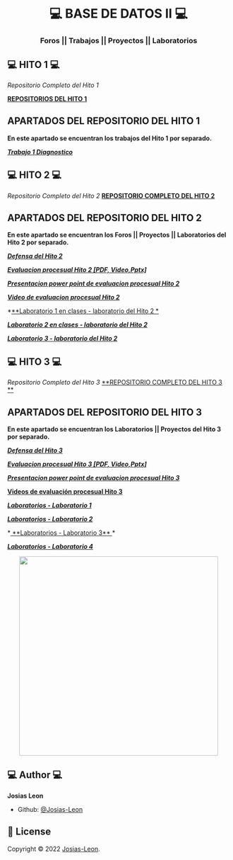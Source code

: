 <h1 align="center"> 💻​ BASE DE DATOS II 💻</h1>
<h3 align="center">Foros || Trabajos || Proyectos || Laboratorios </h3>

## 💻 HITO 1 💻

*Repositorio Completo del Hito 1*

<A href="https://github.com/JosiAlv/EstructuraDeDatos/tree/main/HITO1"> **REPOSITORIOS DEL HITO 1**  </A>


## APARTADOS DEL REPOSITORIO DEL HITO 1

**En este apartado se encuentran los trabajos del Hito 1 por separado.**


*<A href="https://github.com/JosiAlv/EstructuraDeDatos/tree/main/HITO1/Ejercicio_1"> **Trabajo 1  Diagnostico** </A>*
## 💻 HITO 2 💻

*Repositorio Completo del Hito 2*
<A href="https://github.com/JosiAlv/EstructuraDeDatos/tree/main/HITO2">  **REPOSITORIO COMPLETO DEL HITO 2**  </A>

## APARTADOS DEL REPOSITORIO DEL HITO 2

**En este apartado se encuentran los Foros || Proyectos || Laboratorios del Hito 2 por separado.**

*<A href="https://github.com/JosiAlv/EstructuraDeDatos/tree/main/HITO2/H2DEFENSA">**Defensa del Hito 2**</A>*

*<A href="https://github.com/JosiAlv/EstructuraDeDatos/tree/main/HITO2/PROCESUAL"> **Evaluacion procesual Hito 2 [PDF, Video,Pptx]**</A>*

*<A href="https://github.com/JosiAlv/EstructuraDeDatos/blob/main/HITO2/PROCESUAL/EVALUACION%20PROCESUAL%20H2.pptx">**Presentacion power point  de evaluacion procesual Hito 2**</A>*

*<A href="https://drive.google.com/file/d/1T0H0NV0d_BMNT4HY-S62PdkowpL3BULM/view?usp=sharing
">**Video de evaluacion procesual Hito 2**</A>*
</p>

*<A href="https://github.com/JosiAlv/EstructuraDeDatos/tree/main/HITO2/Lab1/Campeonato/Clases">**Laboratorio 1 en clases - laboratorio del Hito 2  **</A>*

*<A href="https://github.com/JosiAlv/EstructuraDeDatos/tree/main/HITO2/Lab2/Campeonato/Clases">**Laboratorio 2  en clases - laboratorio del Hito 2**</A>*

*<A href="https://github.com/JosiAlv/EstructuraDeDatos/tree/main/HITO2/Lab3/Campeonato/Clases">**Laboratorio 3  - laboratorio del Hito 2**</A>*




##  💻 HITO 3 💻

*Repositorio Completo del Hito 3*
<A href="https://github.com/JosiAlv/EstructuraDeDatos/tree/main/Hito3">  **REPOSITORIO COMPLETO DEL HITO 3 **  </A>

## APARTADOS DEL REPOSITORIO DEL HITO 3

**En este apartado se encuentran los Laboratorios || Proyectos del Hito 3 por separado.**

*<A href="https://github.com/JosiAlv/EstructuraDeDatos/tree/main/Hito3/Defensa_pilas_hito3">**Defensa  del Hito 3**</A>*

*<A href="https://github.com/JosiAlv/EstructuraDeDatos/tree/main/Hito3/Procesual%20Hito%203">**Evaluacion procesual Hito 3 [PDF, Video,Pptx]** </A>*

*<A href="https://github.com/JosiAlv/EstructuraDeDatos/blob/main/Hito3/Procesual%20Hito%203/Procesual%20Hito3.pptx">**Presentacion power point de evaluacion procesual Hito 3**</A>*

**<A href="https://drive.google.com/file/d/1Ef0bjBK-RM161sWX63_aJPmeKqw5Mgzb/view?usp=sharing
">Videos de evaluación procesual Hito 3**</A>

*<A href="https://github.com/JosiAlv/EstructuraDeDatos/tree/main/Hito3/Lab1"> **Laboratorios  - Laboratorio 1**  </A>*

*<A href="https://github.com/JosiAlv/EstructuraDeDatos/tree/main/Hito3/Lab2"> **Laboratorios - Laboratorio 2** </A>*
<p> *<A href="https://github.com/JosiAlv/EstructuraDeDatos/tree/main/Hito3/Lab3"> **Laboratorios - Laboratorio 3** </A>*

*<A href="https://github.com/JosiAlv/EstructuraDeDatos/tree/main/Hito3/Lab4"> **Laboratorios - Laboratorio 4**</A>*

<p align="center">
    <img src="https://i.blogs.es/fd396a/hook/1366_2000.jpg" width="450">
</p>


## 💻 Author 💻

**Josias Leon**
- Github: [@Josias-Leon](https://github.com/JosiAlv)

## 📝 License

Copyright © 2022 [Josias-Leon](https://github.com/JosiAlv).

